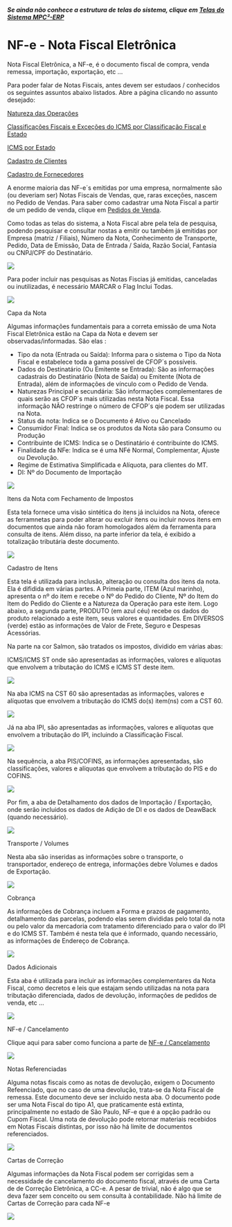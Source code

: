﻿---
layout: default
---

##### Se ainda não conhece a estrutura de telas do sistema, clique em <a href="https://mpc2erp.github.io/Pages/Telas" target="_blank">Telas do Sistema MPC²-ERP</a>

# NF-e - Nota Fiscal Eletrônica
 
Nota Fiscal Eletrônica, a NF-e, é o documento fiscal de compra, venda remessa, importação, exportação, etc ... 

Para poder falar de Notas Fiscais, antes devem ser estudaos / conhecidos os seguintes assuntos abaixo listados. Abre a página clicando no assunto desejado:

<a href="https://mpc2erp.github.io/Pages/Natureza" target="_blank">Natureza das Operações</a> 

<a href="https://mpc2erp.github.io/Pages/ClasFis" target="_blank">Classificações Fiscais e Exceções do ICMS por Classificação Fiscal e Estado</a> 

<a href="https://mpc2erp.github.io/Pages/ICMS_UF" target="_blank">ICMS por Estado</a> 

<a href="https://mpc2erp.github.io/Pages/Clientes" target="_blank">Cadastro de Clientes</a> 

<a href="https://mpc2erp.github.io/Pages/Fornecedores" target="_blank">Cadastro de Fornecedores</a> 

A enorme maioria das NF-e´s emitidas por uma empresa, normalmente são (ou deveriam ser) Notas Fiscais de Vendas, que, raras exceções, nascem no Pedido de Vendas. Para saber como cadastrar uma Nota Fiscal a partir de um pedido de venda, clique em <a href="https://mpc2erp.github.io/Pages/Fornecedores" target="_blank">Pedidos de Venda</a>.

Como todas as telas do sistema, a Nota Fiscal abre pela tela de pesquisa, podendo pesquisar e consultar nostas a emitir ou também já emitidas por Empresa (matriz / Filiais), Número da Nota, Conhecimento de Transporte, Pedido, Data de Emissão, Data de Entrada / Saída, Razão Social, Fantasia ou CNPJ/CPF do Destinatário.

![](Img/NotaFiscal01.jpg) 

Para poder incluir nas pesquisas as Notas Fiscias já emitidas, canceladas ou inutilizadas, é necessário MARCAR o Flag Inclui Todas.

![](Img/NotaFiscal02.jpg) 

Capa da Nota

Algumas informações fundamentais para a correta emissão de uma Nota Fiscal Eletrônica estão na Capa da Nota e devem ser observadas/informadas. São elas :

* Tipo da nota (Entrada ou Saída): Informa para o sistema o Tipo da Nota Fiscal e estabelece toda a gama possível de CFOP´s possíveis.
* Dados do Destinatário (Ou Emitente se Entrada): São as informações cadastrais do Destinatário (Nota de Saída) ou Emitente (Nota de Entrada), além de informações de vínculo com o Pedido de Venda.
* Naturezas Principal e secundária: São informações complementares de quais serão as CFOP´s mais utilizadas nesta Nota Fiscal. Essa informação NÃO restringe o número de CFOP´s qie podem ser utilizadas na Nota.
* Status da nota: Indica se o Documento é Ativo ou Cancelado
* Consumidor Final: Indica se os produtos da Nota são para Consumo ou Produção
* Contribuinte de ICMS: Indica se o Destinatário é contribuinte do ICMS.
* Finalidade da NFe: Indica se é uma NFé Normal, Complementar, Ajuste ou Devolução.
* Regime de Estimativa Simplificada e Alíquota, para clientes do MT.
* DI: Nº do Documento de Importação

![](Img/NotaFiscal03_Capa.jpg) 

Itens da Nota com Fechamento de Impostos

Esta tela fornece uma visão sintética do itens já incluidos na Nota, oferece as ferramnetas para poder alterar ou excluir itens ou incluir novos itens em documentos que ainda não foram homologados além da ferramenta para consulta de itens. Além disso, na parte inferior da tela, é exibido a totalização tributária deste documento.

![](Img/NotaFiscal04_Itens.jpg) 

Cadastro de Itens 

Esta tela é utilizada para inclusão, alteração ou consulta dos itens da nota. 
Ela é difidida em várias partes. 
A Primeia parte, ITEM (Azul marinho), apresenta o nº do item e recebe o Nº do Pedido do Cliente, Nº do Item do Item do Pedido do Cliente e a Natureza da Operação para este item.
Logo abaixo, a segunda parte, PRODUTO (em azul céu) recebe os dados do produto relacionado a este item, seus valores e quantidades.
Em DIVERSOS (verde) estão as informações de Valor de Frete, Seguro e Despesas Acessórias.

Na parte na cor Salmon, são tratados os impostos, dividido em várias abas: 

ICMS/ICMS ST onde são apresentadas as informações, valores e alíquotas que envolvem a tributação do ICMS e ICMS ST deste item.
    

![](Img/NotaFiscal04_ItensDet01.jpg) 

Na aba ICMS na CST 60 são apresentadas as informações, valores e alíquotas que envolvem a tributação do ICMS do(s) item(ns) com a CST 60.

![](Img/NotaFiscal04_ItensDet02.jpg) 

Já na aba IPI, são apresentadas as informações, valores e alíquotas que envolvem a tributação do IPI, incluindo a Classificação Fiscal.

![](Img/NotaFiscal04_ItensDet03.jpg) 

Na sequência, a aba PIS/COFINS, as informações apresentadas, são classificações, valores e alíquotas que envolvem a tributação do PIS e do COFINS.

![](Img/NotaFiscal04_ItensDet04.jpg) 

Por fim, a aba de Detalhamento dos dados de Importação / Exportação, onde serão incluidos os dados de Adição de DI e os dados de DeawBack (quando necessário).

![](Img/NotaFiscal04_ItensDet05.jpg) 

Transporte / Volumes

Nesta aba são inseridas as informações sobre o transporte, o transportador, endereço de entrega, informações debre Volumes e dados de Exportação.

![](Img/NotaFiscal05_Transp.jpg) 

Cobrança

As informações de Cobrança incluem a Forma e prazos de pagamento, detalhamento das parcelas, podendo elas serem divididas pelo total da nota ou pelo valor da mercadoria com tratamento diferenciado para o valor do IPI e do ICMS ST. Também é nesta tela que é informado, quando necessário, as informações de Endereço de Cobrança.

![](Img/NotaFiscal06_Cobranca.jpg) 

Dados Adicionais

Esta aba é utilizada para incluir as informações complementares da Nota Fiscal, como decretos e leis que estajam sendo utilizadas na nota para tributação diferenciada, dados de devolução, informações de pedidos de venda, etc ...

![](Img/NotaFiscal07_DadosAd.jpg) 

NF-e / Cancelamento

Clique aqui para saber como funciona a parte de <a href="https://mpc2erp.github.io/Pages/Natureza" target="_blank">NF-e / Cancelamento</a> 

![](Img/NotaFiscal08_NFe.jpg) 

Notas Referenciadas

Alguma notas fiscais como as notas de devolução, exigem o Documento Refeenciado, que no caso de uma devolução, trata-se da Nota Fiscal de remessa. Este documento deve ser incluido nesta aba. O documento pode ser uma Nota Fiscal do tipo A1, que praticamente está extinta, principalmente no estado de São Paulo, NF-e que é a opção padrão ou Cupom Fiscal. 
Uma nota de devolução pode retornar materiais recebidos em Notas Fiscais distintas, por isso não há limite de documentos referenciados.

![](Img/NotaFiscal09_Referenciadas.jpg) 

Cartas de Correção

Algumas informações da Nota Fiscal podem ser corrigidas sem a necessidade de cancelamento do documento fiscal, através de uma Carta de de Correção Eletrônica, a CC-e. A pesar de trivial, não é algo que se deva fazer sem conceito ou sem consulta à contabilidade. Não há limite de Cartas de Correção para cada NF-e

![](Img/NotaFiscal10_CCe.jpg) 

